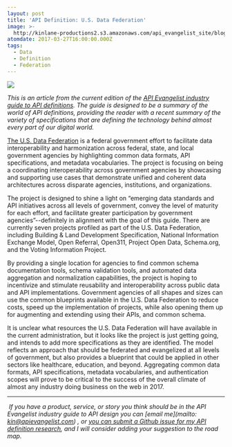 ```yaml
---
layout: post
title: 'API Definition: U.S. Data Federation'
image: >-
  http://kinlane-productions2.s3.amazonaws.com/api_evangelist_site/blog/api_definitions_us_data_federation_screenshot.png
atomdate: 2017-03-27T16:00:00.000Z
tags:
  - Data
  - Definition
  - Federation
---
```

[![](http://kinlane-productions2.s3.amazonaws.com/api_evangelist_site/blog/api_definitions_us_data_federation_screenshot.png)](http://definitions.apievangelist.com/guide/)

_This is an article from the current edition of the [API Evangelist industry guide to API definitions](http://definitions.apievangelist.com/guide/). The guide is designed to be a summary of the world of API definitions, providing the reader with a recent summary of the variety of specifications that are defining the technology behind almost every part of our digital world._

[The U.S. Data Federation](https://federation.data.gov/) is a federal government effort to facilitate data interoperability and harmonization across federal, state, and local government agencies by highlighting common data formats, API specifications, and metadata vocabularies. The project is focusing on being a coordinating interoperability across government agencies by showcasing and supporting use cases that demonstrate unified and coherent data architectures across disparate agencies, institutions, and organizations.

The project is designed to shine a light on “emerging data standards and API initiatives across all levels of government, convey the level of maturity for each effort, and facilitate greater participation by government agencies”--definitely in alignment with the goal of this guide. There are currently seven projects profiled as part of the U.S. Data Federation, including Building & Land Development Specification, National Information Exchange Model, Open Referral, Open311, Project Open Data, Schema.org, and the Voting Information Project.

By providing a single location for agencies to find common schema documentation tools, schema validation tools, and automated data aggregation and normalization capabilities, the project is hoping to incentivize and stimulate reusability and interoperability across public data and API implementations. Government agencies of all shapes and sizes can use the common blueprints available in the U.S. Data Federation to reduce costs, speed up the implementation of projects, while also opening them up for augmenting and extending using their APIs, and common schema.

It is unclear what resources the U.S. Data Federation will have available in the current administration, but it looks like the project is just getting going, and intends to add more specifications as they are identified. The model reflects an approach that should be federated and evangelized at all levels of government, but also provides a blueprint that could be applied in other sectors like healthcare, education, and beyond. Aggregating common data formats, API specifications, metadata vocabularies, and authentication scopes will prove to be critical to the success of the overall climate of almost any industry doing business on the web in 2017.

* * *

 _If you have a product, service, or story you think should be in the API Evangelist industry guide to API design you can [email me](mailto: kin@apievangelist.com) , or [you can submit a Github issue for my API definition research](https://github.com/api-evangelist/definitions/issues), and I will consider adding your suggestion to the road map._